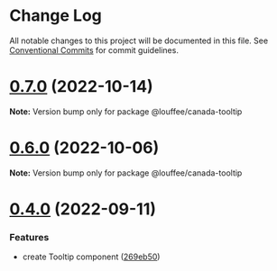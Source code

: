 # Change Log

All notable changes to this project will be documented in this file.
See [Conventional Commits](https://conventionalcommits.org) for commit guidelines.

# [0.7.0](https://github.com/louffee/canada-design-system/compare/v0.6.0...v0.7.0) (2022-10-14)

**Note:** Version bump only for package @louffee/canada-tooltip





# [0.6.0](https://github.com/louffee/canada-design-system/compare/v0.5.0...v0.6.0) (2022-10-06)

**Note:** Version bump only for package @louffee/canada-tooltip





# [0.4.0](https://github.com/louffee/canada-design-system/compare/v0.3.3...v0.4.0) (2022-09-11)


### Features

* create Tooltip component ([269eb50](https://github.com/louffee/canada-design-system/commit/269eb50efa6def9d4bddb759c6936e0058018fa4))

